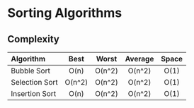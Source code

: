 # Sorting Algorithms



## Complexity
| Algorithm      |  Best  | Worst  | Average | Space |
| :------------- | :----: | :----: | :-----: | :---: |
| Bubble Sort    |  O(n)  | O(n^2) | O(n^2)  | O(1)  |
| Selection Sort | O(n^2) | O(n^2) | O(n^2)  | O(1)  |
| Insertion Sort |  O(n)  | O(n^2) | O(n^2)  | O(1)  |